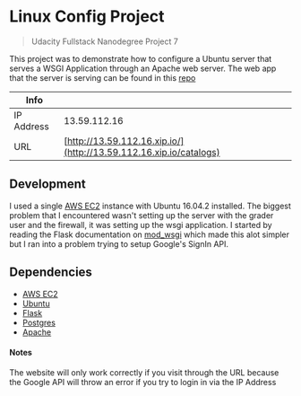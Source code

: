 # Linux Config Project
> Udacity Fullstack Nanodegree Project 7

This project was to demonstrate how to configure a Ubuntu server that serves a WSGI Application through an Apache web server. The web app that the server is serving can be found in this [repo](../ItemCatalog/)



| Info |					|
| ---------- | -------------------------------------------------- |
| IP Address | 13.59.112.16                                    |
| URL        | [http://13.59.112.16.xip.io/](http://13.59.112.16.xip.io/catalogs)|



## Development
I used a single [AWS EC2](https://aws.amazon.com/ec2/) instance with Ubuntu 16.04.2 installed. The biggest problem that I encountered wasn't setting up the server with the grader user and the firewall, it was setting up the wsgi application. I started by reading the Flask documentation on [mod_wsgi](http://flask.pocoo.org/docs/0.12/deploying/mod_wsgi/) which made this alot simpler but I ran into a problem trying to setup Google's SignIn API.

## Dependencies
  * [AWS EC2](https://aws.amazon.com/ec2/)
  * [Ubuntu](https://www.ubuntu.com/server)
  * [Flask](http://flask.pocoo.org/)
  * [Postgres](https://www.postgresql.org/)
  * [Apache](https://httpd.apache.org/)

#### Notes
The website will only work correctly if you visit through the URL because the Google API will throw an error if you try to login in via the IP Address
